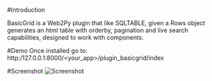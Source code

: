 #Introduction 

BasicGrid is a Web2Py plugin that like SQLTABLE, given a Rows object generates an html table with orderby, pagination and live search capabilities, designed to work with components.


#Demo
Once installed go to:
http:/127.0.0.1:8000/<your_app>/plugin_basicgrid/index

#Screenshot
![Screenshot](http://github.com/mbelletti/web2py-basicgrid.git/screenshot.png)

